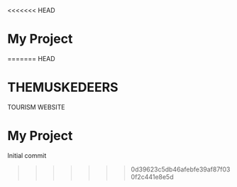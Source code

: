 <<<<<<< HEAD
# My Project
=======
HEAD
# THEMUSKEDEERS
TOURISM WEBSITE
# My Project
Initial commit
>>>>>>> 0d39623c5db46afebfe39af87f030f2c441e8e5d
